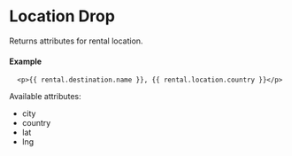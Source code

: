 # Location Drop

Returns attributes for rental location.

#### Example

~~~ liquid
  <p>{{ rental.destination.name }}, {{ rental.location.country }}</p>
~~~

Available attributes:

* city
* country
* lat
* lng
